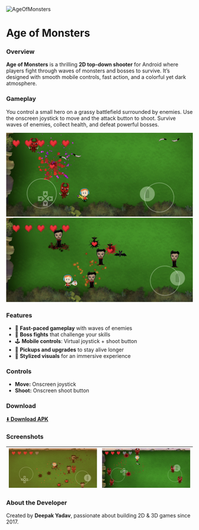 ![AgeOfMonsters](https://github.com/user-attachments/assets/4123c295-0913-4897-9e53-9e78279d88cb)
# Age of Monsters

### Overview

**Age of Monsters** is a thrilling **2D top-down shooter** for Android where players fight through waves of monsters and bosses to survive. It’s designed with smooth mobile controls, fast action, and a colorful yet dark atmosphere.

### Gameplay

You control a small hero on a grassy battlefield surrounded by enemies. Use the onscreen joystick to move and the attack button to shoot. Survive waves of enemies, collect health, and defeat powerful bosses.

![Screenshot 1](https://github.com/Deepak-Yadav-14/Age-Of-Monsters/blob/main/Age%20of%20Monsters%20images/1.jpg)
![Screenshot 2](https://github.com/Deepak-Yadav-14/Age-Of-Monsters/blob/main/Age%20of%20Monsters%20images/2.jpg)

### Features

* 🎯 **Fast-paced gameplay** with waves of enemies
* 👹 **Boss fights** that challenge your skills
* 🕹 **Mobile controls**: Virtual joystick + shoot button
* 💎 **Pickups and upgrades** to stay alive longer
* 🌌 **Stylized visuals** for an immersive experience

### Controls

* **Move:** Onscreen joystick
* **Shoot:** Onscreen shoot button

### Download

[⬇️ **Download APK**](https://github.com/Deepak-Yadav-14/Age-Of-Monsters/releases/download/v1.0.0/Age.Of.Monster.apk)

### Screenshots

| ![Screenshot 1](https://github.com/Deepak-Yadav-14/Age-Of-Monsters/blob/main/Age%20of%20Monsters%20images/3.jpg) | ![Screenshot 2](https://github.com/Deepak-Yadav-14/Age-Of-Monsters/blob/main/Age%20of%20Monsters%20images/4.jpg) |
| --------------------------------------------------------- | --------------------------------------------------------- |

### About the Developer

Created by **Deepak Yadav**, passionate about building 2D & 3D games since 2017.
